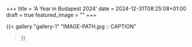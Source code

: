 +++
title = 'A Year in Budapest 2024'
date = 2024-12-31T08:25:08+01:00
draft = true
featured_image = ""
+++

{{< gallery "gallery-1"
"IMAGE-PATH.jpg :: CAPTION"
>}}
